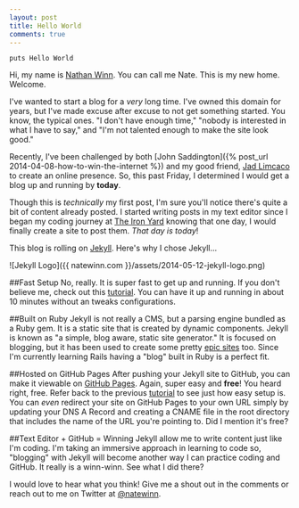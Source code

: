 ```yaml
---
layout: post
title: Hello World
comments: true
---
```


    puts Hello World

Hi, my name is [Nathan Winn](http://natewinn.com/colophon/). You can call me Nate. This is my new home. Welcome.

I've wanted to start a blog for a *very* long time. I've owned this domain for years, but I've made excuse after excuse to not get something started. You know, the typical ones. "I don't have enough time," "nobody is interested in what I have to say," and "I'm not talented enough to make the site look good." 

Recently, I've been challenged by both [John Saddington]({% post_url 2014-04-08-how-to-win-the-internet %}) and my good friend, [Jad Limcaco](http://jadlimcaco.com/blog/homeless-designers/) to create an online presence. So, this past Friday, I determined I would get a blog up and running by **today**.

Though this is *technically* my first post, I'm sure you'll notice there's quite a bit of content already posted. I started writing posts in my text editor since I began my coding journey at [The Iron Yard](http://theironyard.com/) knowing that one day, I would finally create a site to post them. *That day is today*!

This blog is rolling on [Jekyll](http://jekyllrb.com/). Here's why I chose Jekyll...

<img>![Jekyll Logo]({{ natewinn.com }}/assets/2014-05-12-jekyll-logo.png)</img>

##Fast Setup
No, really. It is super fast to get up and running. If you don't believe me, check out this [tutorial](https://medium.com/web-design-and-development/4d3e24320d47). You can have it up and running in about 10 minutes without an tweaks configurations.

##Built on Ruby
Jekyll is not really a CMS, but a parsing engine bundled as a Ruby gem. It is a static site that is created by dynamic components. Jekyll is known as "a simple, blog aware, static site generator." It is focused on blogging, but it has been used to create some pretty [epic sites](http://kylerush.net/blog/meet-the-obama-campaigns-250-million-fundraising-platform/) too. Since I'm currently learning Rails having a "blog" built in Ruby is a perfect fit.

##Hosted on GitHub Pages 
After pushing your Jekyll site to GitHub, you can make it viewable on [GitHub Pages](https://pages.github.com/). Again, super easy and **free**! You heard right, free. Refer back to the previous [tutorial](https://medium.com/web-design-and-development/4d3e24320d47) to see just how easy setup is. You can *even* redirect your site on GitHub Pages to your own URL simply by updating your DNS A Record and creating a CNAME file in the root directory that includes the name of the URL you're pointing to. Did I mention it's free?

##Text Editor + GitHub = Winning
Jekyll allow me to write content just like I'm coding. I'm taking an immersive approach in learning to code so, "blogging" with Jekyll will become another way I can practice coding and GitHub. It really is a winn-winn. See what I did there?

I would love to hear what you think! Give me a shout out in the comments or reach out to me on Twitter at [@natewinn](https://twitter.com/natewinn).